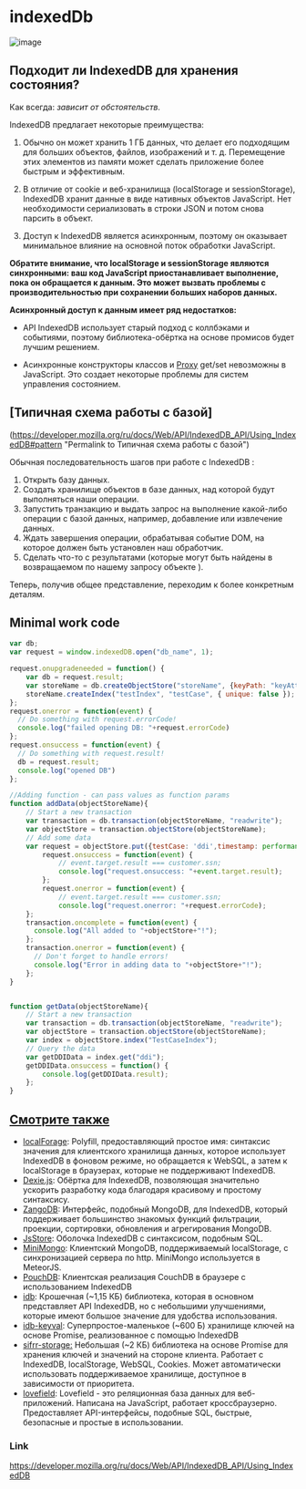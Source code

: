 # indexedDb
![image](https://user-images.githubusercontent.com/3950155/194381862-8d532f40-b0ef-4801-b842-6b8b66973d63.png)



## Подходит ли IndexedDB для хранения состояния?

Как всегда: *зависит от обстоятельств*.

IndexedDB предлагает некоторые преимущества:

1.  Обычно он может хранить 1 ГБ данных, что делает его подходящим для больших объектов, файлов, изображений и т. д. Перемещение этих элементов из памяти может сделать приложение более быстрым и эффективным.

2.  В отличие от cookie и веб-хранилища (localStorage и sessionStorage), IndexedDB хранит данные в виде нативных объектов JavaScript. Нет необходимости сериализовать в строки JSON и потом снова парсить в объект.

3.  Доступ к IndexedDB является асинхронным, поэтому он оказывает минимальное влияние на основной поток обработки JavaScript.

**Обратите внимание, что localStorage и sessionStorage являются синхронными: ваш код JavaScript приостанавливает выполнение, пока он обращается к данным. Это может вызвать проблемы с производительностью при сохранении больших наборов данных.**

**Асинхронный доступ к данным имеет ряд недостатков:**

*   API IndexedDB использует старый подход с коллбэками и событиями, поэтому библиотека-обёртка на основе промисов будет лучшим решением.

*   Асинхронные конструкторы классов и [Proxy](https://developer.mozilla.org/docs/Web/JavaScript/Reference/Global_Objects/Proxy) get/set невозможны в JavaScript. Это создает некоторые проблемы для систем управления состоянием.


## [Типичная схема работы с базой]
(https://developer.mozilla.org/ru/docs/Web/API/IndexedDB_API/Using_IndexedDB#pattern "Permalink to Типичная схема работы с базой")

Обычная последовательность шагов при работе с IndexedDB :

1.  Открыть базу данных.
2.  Создать хранилище объектов в базе данных, над которой будут выполняться наши операции.
3.  Запустить транзакцию и выдать запрос на выполнение какой-либо операции с базой данных, например, добавление или извлечение данных.
4.  Ждать завершения операции, обрабатывая событие DOM, на которое должен быть установлен наш обработчик.
5.  Сделать что-то с результатами (которые могут быть найдены в возвращаемом по нашему запросу объекте ).

Теперь, получив общее представление, переходим к более конкретным деталям.




## Minimal work code

```js
var db;
var request = window.indexedDB.open("db_name", 1);

request.onupgradeneeded = function() {
    var db = request.result;
    var storeName = db.createObjectStore("storeName", {keyPath: "keyAttribute"});
    storeName.createIndex("testIndex", "testCase", { unique: false });
};
request.onerror = function(event) {
  // Do something with request.errorCode!
  console.log("failed opening DB: "+request.errorCode)
};
request.onsuccess = function(event) {
  // Do something with request.result!
  db = request.result;
  console.log("opened DB")
};

//Adding function - can pass values as function params
function addData(objectStoreName){
    // Start a new transaction
    var transaction = db.transaction(objectStoreName, "readwrite");
    var objectStore = transaction.objectStore(objectStoreName);
    // Add some data
    var request = objectStore.put({testCase: 'ddi',timestamp: performance.now(), name: "testname2", data: 'asdsadas'});
        request.onsuccess = function(event) {
            // event.target.result === customer.ssn;
            console.log("request.onsuccess: "+event.target.result);
        };
        request.onerror = function(event) {
            // event.target.result === customer.ssn;
            console.log("request.onerror: "+request.errorCode);
    };
    transaction.oncomplete = function(event) {
      console.log("All added to "+objectStore+"!");
    };
    transaction.onerror = function(event) {
      // Don't forget to handle errors!
      console.log("Error in adding data to "+objectStore+"!");
    };
}


function getData(objectStoreName){
    // Start a new transaction
    var transaction = db.transaction(objectStoreName, "readwrite");
    var objectStore = transaction.objectStore(objectStoreName);
    var index = objectStore.index("TestCaseIndex");
    // Query the data
    var getDDIData = index.get("ddi");
    getDDIData.onsuccess = function() {
        console.log(getDDIData.result);
    };
}
```



## [Смотрите также](https://developer.mozilla.org/ru/docs/Web/API/IndexedDB_API#%D1%81%D0%BC%D0%BE%D1%82%D1%80%D0%B8%D1%82%D0%B5_%D1%82%D0%B0%D0%BA%D0%B6%D0%B5 "Permalink to Смотрите также")

*   [localForage](https://localforage.github.io/localForage/): Polyfill, предоставляющий простое имя: синтаксис значения для клиентского хранилища данных, которое использует IndexedDB в фоновом режиме, но обращается к WebSQL, а затем к localStorage в браузерах, которые не поддерживают IndexedDB.
*   [Dexie.js](https://www.dexie.org/): Обёртка для IndexedDB, позволяющая значительно ускорить разработку кода благодаря красивому и простому синтаксису.
*   [ZangoDB](https://github.com/erikolson186/zangodb): Интерфейс, подобный MongoDB, для IndexedDB, который поддерживает большинство знакомых функций фильтрации, проекции, сортировки, обновления и агрегирования MongoDB.
*   [JsStore](https://jsstore.net/): Оболочка IndexedDB с синтаксисом, подобным SQL.
*   [MiniMongo](https://github.com/mWater/minimongo): Клиентский MongoDB, поддерживаемый localStorage, с синхронизацией сервера по http. MiniMongo используется в MeteorJS.
*   [PouchDB](https://pouchdb.com/): Клиентская реализация CouchDB в браузере с использованием IndexedDB
*   [idb](https://www.npmjs.com/package/idb): Крошечная (~1,15 КБ) библиотека, которая в основном представляет API IndexedDB, но с небольшими улучшениями, которые имеют большое значение для удобства использования.
*   [idb-keyval](https://www.npmjs.com/package/idb-keyval): Суперпростое-маленькое (~600 Б) хранилище ключей на основе Promise, реализованное с помощью IndexedDB
*   [sifrr-storage:](https://www.npmjs.com/package/@sifrr/storage) Небольшая (~2 КБ) библиотека на основе Promise для хранения ключей и значений на стороне клиента. Работает с IndexedDB, localStorage, WebSQL, Cookies. Может автоматически использовать поддерживаемое хранилище, доступное в зависимости от приоритета.
*   [lovefield](https://github.com/google/lovefield): Lovefield - это реляционная база данных для веб-приложений. Написана на JavaScript, работает кроссбраузерно. Предоставляет API-интерфейсы, подобные SQL, быстрые, безопасные и простые в использовании.


### Link
https://developer.mozilla.org/ru/docs/Web/API/IndexedDB_API/Using_IndexedDB
